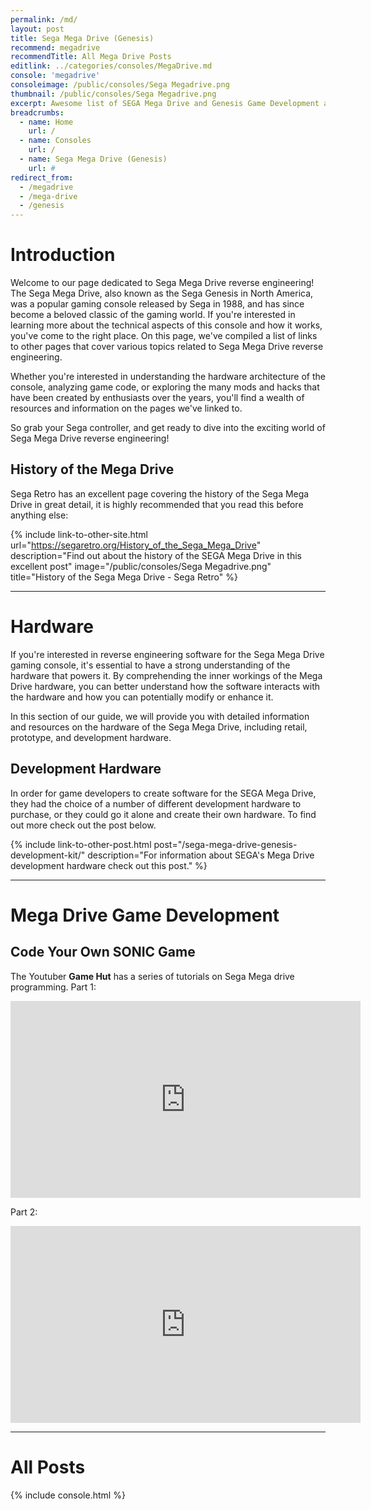 ```yaml
---
permalink: /md/
layout: post
title: Sega Mega Drive (Genesis)
recommend: megadrive
recommendTitle: All Mega Drive Posts
editlink: ../categories/consoles/MegaDrive.md
console: 'megadrive'
consoleimage: /public/consoles/Sega Megadrive.png
thumbnail: /public/consoles/Sega Megadrive.png
excerpt: Awesome list of SEGA Mega Drive and Genesis Game Development and Reverse Engineering information
breadcrumbs:
  - name: Home
    url: /
  - name: Consoles
    url: /
  - name: Sega Mega Drive (Genesis)
    url: #
redirect_from:
  - /megadrive
  - /mega-drive
  - /genesis
---
```


# Introduction
Welcome to our page dedicated to Sega Mega Drive reverse engineering! The Sega Mega Drive, also known as the Sega Genesis in North America, was a popular gaming console released by Sega in 1988, and has since become a beloved classic of the gaming world. If you're interested in learning more about the technical aspects of this console and how it works, you've come to the right place. On this page, we've compiled a list of links to other pages that cover various topics related to Sega Mega Drive reverse engineering. 

Whether you're interested in understanding the hardware architecture of the console, analyzing game code, or exploring the many mods and hacks that have been created by enthusiasts over the years, you'll find a wealth of resources and information on the pages we've linked to. 

So grab your Sega controller, and get ready to dive into the exciting world of Sega Mega Drive reverse engineering!

## History of the Mega Drive
Sega Retro has an excellent page covering the history of the Sega Mega Drive in great detail, it is highly recommended that you read this before anything else:

{% include link-to-other-site.html url="https://segaretro.org/History_of_the_Sega_Mega_Drive" description="Find out about the history of the SEGA Mega Drive in this excellent post" image="/public/consoles/Sega Megadrive.png" title="History of the Sega Mega Drive - Sega Retro"  %}

---

# Hardware
If you're interested in reverse engineering software for the Sega Mega Drive gaming console, it's essential to have a strong understanding of the hardware that powers it. By comprehending the inner workings of the Mega Drive hardware, you can better understand how the software interacts with the hardware and how you can potentially modify or enhance it.

In this section of our guide, we will provide you with detailed information and resources on the hardware of the Sega Mega Drive, including retail, prototype, and development hardware.

## Development Hardware
In order for game developers to create software for the SEGA Mega Drive, they had the choice of a number of different development hardware to purchase, or they could go it alone and create their own hardware. To find out more check out the post below.

{% include link-to-other-post.html post="/sega-mega-drive-genesis-development-kit/" description="For information about SEGA's Mega Drive development hardware check out this post." %}

---
# Mega Drive Game Development

## Code Your Own SONIC Game
The Youtuber **Game Hut** has a series of tutorials on Sega Mega drive programming.
Part 1:
<iframe width="560" height="315" src="https://www.youtube.com/embed/PSYhSmXBgIw" title="YouTube video player" frameborder="0" allow="accelerometer; autoplay; clipboard-write; encrypted-media; gyroscope; picture-in-picture; web-share" allowfullscreen></iframe>

Part 2:
<iframe width="560" height="315" src="https://www.youtube.com/embed/tdjVfl_YWd8" title="YouTube video player" frameborder="0" allow="accelerometer; autoplay; clipboard-write; encrypted-media; gyroscope; picture-in-picture; web-share" allowfullscreen></iframe>

---
# All Posts
<div>

{% include console.html %}
</div>
